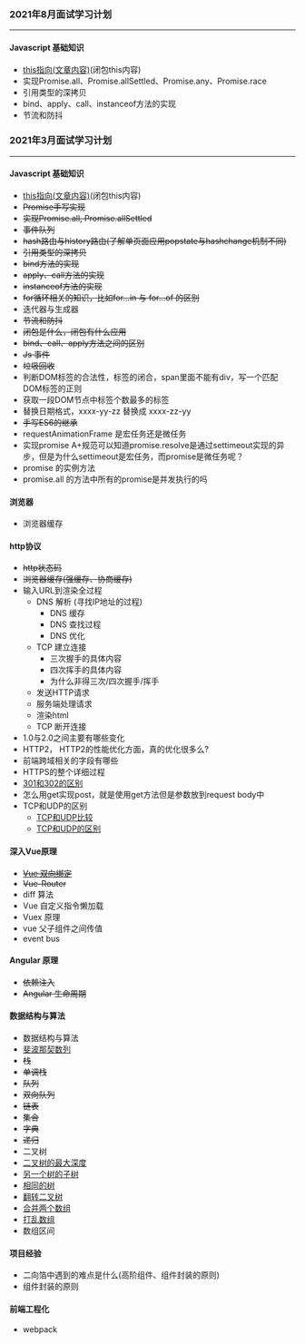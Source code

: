 ### 2021年8月面试学习计划
---

#### Javascript 基础知识

- [this指向(文章内容)](!https://juejin.cn/post/6942827209015066660)(闭包this内容)
- 实现Promise.all、Promise.allSettled、Promise.any、Promise.race
- 引用类型的深拷贝
- bind、apply、call、instanceof方法的实现
- 节流和防抖

### 2021年3月面试学习计划
---

#### Javascript 基础知识

- [this指向(文章内容)](!https://juejin.cn/post/6942827209015066660)(闭包this内容)
- ~~Promise手写实现~~
- ~~实现Promise.all, Promise.allSettled~~
- ~~事件队列~~
- ~~hash路由与history路由(了解单页面应用popstate与hashchange机制不同)~~
- ~~引用类型的深拷贝~~
- ~~bind方法的实现~~
- ~~apply、call方法的实现~~
- ~~instanceof方法的实现~~
- ~~for循环相关的知识，比如for...in 与 for...of 的区别~~
- 迭代器与生成器
- ~~节流和防抖~~
- ~~闭包是什么，闭包有什么应用~~
- ~~bind、call、apply方法之间的区别~~
- ~~Js 事件~~
- ~~垃圾回收~~
- 判断DOM标签的合法性，标签的闭合，span里面不能有div，写一个匹配DOM标签的正则
- 获取一段DOM节点中标签个数最多的标签
- 替换日期格式，xxxx-yy-zz 替换成 xxxx-zz-yy
- ~~手写ES6的继承~~
- requestAnimationFrame 是宏任务还是微任务
- 实现promise A+规范可以知道promise.resolve是通过settimeout实现的异步，但是为什么settimeout是宏任务，而promise是微任务呢？
- promise 的实例方法
- promise.all 的方法中所有的promise是并发执行的吗

#### 浏览器

- 浏览器缓存

#### http协议

- ~~http状态码~~
- ~~浏览器缓存(强缓存、协商缓存)~~
- 输入URL到渲染全过程
  - DNS 解析 (寻找IP地址的过程)
    - DNS 缓存
    - DNS 查找过程
    - DNS 优化
  - TCP 建立连接
    - 三次握手的具体内容
    - 四次挥手的具体内容
    - 为什么非得三次/四次握手/挥手
  - 发送HTTP请求
  - 服务端处理请求
  - 渲染html
  - TCP 断开连接
- 1.0与2.0之间主要有哪些变化
- HTTP2， HTTP2的性能优化方面，真的优化很多么?
- 前端跨域相关的字段有哪些
- HTTPS的整个详细过程
- [301和302的区别](!https://developer.mozilla.org/zh-CN/docs/Web/HTTP/Status)
- 怎么用get实现post，就是使用get方法但是参数放到request body中
- TCP和UDP的区别
  - [TCP和UDP比较](!https://juejin.cn/post/6844903800336023560)
  - [TCP和UDP的区别](!https://zhuanlan.zhihu.com/p/24860273)

#### 深入Vue原理

- ~~[Vue 双向绑定](!https://juejin.cn/post/6942069977843236895)~~
- ~~Vue-Router~~
- diff 算法
- Vue 自定义指令懒加载
- Vuex 原理
- vue 父子组件之间传值 
- event bus

#### Angular 原理

- ~~依赖注入~~
- ~~Angular 生命周期~~

#### 数据结构与算法

- 数据结构与算法
- [斐波那契数列](!https://leetcode-cn.com/problems/fibonacci-number/)
- ~~栈~~
- ~~单调栈~~
- ~~队列~~
- ~~双向队列~~
- ~~链表~~
- ~~集合~~
- ~~字典~~
- ~~递归~~
- 二叉树
- [二叉树的最大深度](!https://leetcode-cn.com/problems/maximum-depth-of-binary-tree/)
- [另一个树的子树](!https://leetcode-cn.com/problems/subtree-of-another-tree/)
- [相同的树](!https://leetcode-cn.com/problems/same-tree/)
- [翻转二叉树](!https://leetcode-cn.com/problems/invert-binary-tree/)
- [合并两个数组](!https://leetcode-cn.com/problems/merge-sorted-array/)
- [打乱数组](!https://leetcode-cn.com/problems/shuffle-an-array/)
- 数组区间

#### 项目经验

- 二向箔中遇到的难点是什么(高阶组件、组件封装的原则)
- 组件封装的原则

#### 前端工程化

- webpack